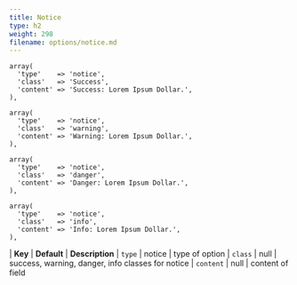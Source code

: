 ```yaml
---
title: Notice
type: h2
weight: 298
filename: options/notice.md
---
```


```php?start_inline=1
array(
  'type'    => 'notice',
  'class'   => 'Success',
  'content' => 'Success: Lorem Ipsum Dollar.',
),
```

```php?start_inline=1
array(
  'type'    => 'notice',
  'class'   => 'warning',
  'content' => 'Warning: Lorem Ipsum Dollar.',
),
```

```php?start_inline=1
array(
  'type'    => 'notice',
  'class'   => 'danger',
  'content' => 'Danger: Lorem Ipsum Dollar.',
),
```

```php?start_inline=1
array(
  'type'    => 'notice',
  'class'   => 'info',
  'content' => 'Info: Lorem Ipsum Dollar.',
),
```


| **Key**    | **Default** | **Description**
| `type`     | notice      | type of option
| `class`    | null        | success, warning, danger, info classes for notice
| `content`  | null        | content of field
